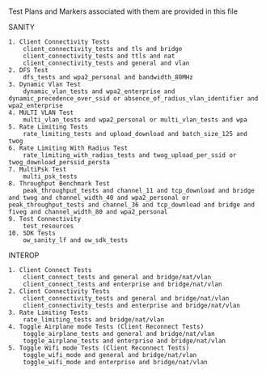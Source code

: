 #
Test Plans and Markers associated with them are provided in this file

SANITY 

    1. Client Connectivity Tests
        client_connectivity_tests and tls and bridge
        client_connectivity_tests and ttls and nat
        client_connectivity_tests and general and vlan
    2. DFS Test
        dfs_tests and wpa2_personal and bandwidth_80MHz
    3. Dynamic Vlan Test
        dynamic_vlan_tests and wpa2_enterprise and dynamic_precedence_over_ssid or absence_of_radius_vlan_identifier and wpa2_enterprise
    4. MULTI VLAN Test
        multi_vlan_tests and wpa2_personal or multi_vlan_tests and wpa
    5. Rate Limiting Tests
        rate_limiting_tests and upload_download and batch_size_125 and twog
    6. Rate Limiting With Radius Test
        rate_limiting_with_radius_tests and twog_upload_per_ssid or twog_download_perssid_persta
    7. MultiPsk Test
        multi_psk_tests
    8. Throughput Benchmark Test
        peak_throughput_tests and channel_11 and tcp_download and bridge and twog and channel_width_40 and wpa2_personal or peak_throughput_tests and channel_36 and tcp_download and bridge and fiveg and channel_width_80 and wpa2_personal
    9. Test Connectivity
        test_resources
    10. SDK Tests
        ow_sanity_lf and ow_sdk_tests


INTEROP

    1. Client Connect Tests
        client_connect_tests and general and bridge/nat/vlan
        client_connect_tests and enterprise and bridge/nat/vlan
    2. Client Connectivity Tests
        client_connectivity_tests and general and bridge/nat/vlan
        client_connectivity_tests and enterprise and bridge/nat/vlan
    3. Rate Limiting Tests
        rate_limiting_tests and bridge/nat/vlan
    4. Toggle Airplane mode Tests (Client Reconnect Tests)
        toggle_airplane_tests and general and bridge/nat/vlan
        toggle_airplane_tests and enterprise and bridge/nat/vlan
    5. Toggle Wifi mode Tests (Client Reconnect Tests)
        toggle_wifi_mode and general and bridge/nat/vlan
        toggle_wifi_mode and enterprise and bridge/nat/vlan

